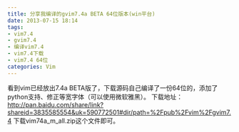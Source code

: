 ```yaml
---
title: 分享我编译的gvim7.4a BETA 64位版本(win平台)
date: 2013-07-15 18:14
tags:
- vim7.4
- gvim7.4
- 编译vim7.4
- vim7.4下载
- vim7.4 64位
categories: Vim
---
```


看到vim已经放出7.4a BETA版了，下载源码自己编译了一份64位的，添加了python支持、修正等宽字体（可以使用微软雅黑）。
下载地址：http://pan.baidu.com/share/link?shareid=3835585554&uk=590772501#dir/path=%2Fpub%2Fvim%2Fgvim7.4 
下载vim74a_m_all.zip这个文件即可。